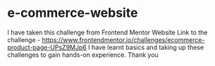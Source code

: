 # e-commerce-website

I have taken this challenge from Frontend Mentor Website Link to the challenge - https://www.frontendmentor.io/challenges/ecommerce-product-page-UPsZ9MJp6 I have learnt basics and taking up these challenges to gain hands-on experience. Thank you
